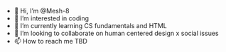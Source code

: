 - 👋 Hi, I’m @Mesh-8
- 👀 I’m interested in coding
- 🌱 I’m currently learning CS fundamentals and HTML
- 💞️ I’m looking to collaborate on human centered design x social issues
- 📫 How to reach me TBD

<!---
Mesh-8/Mesh-8 is a ✨ special ✨ repository because its `README.md` (this file) appears on your GitHub profile.
You can click the Preview link to take a look at your changes.
--->
